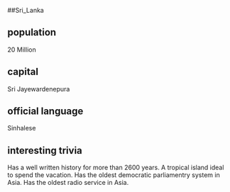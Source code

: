 ##Sri_Lanka
## population
20 Million

## capital
Sri Jayewardenepura
 
## official language
Sinhalese

## interesting trivia
Has a well written history for more than 2600 years.
A tropical island ideal to spend the vacation.
Has the oldest democratic parliamentry system in Asia.
Has the oldest radio service in Asia.
